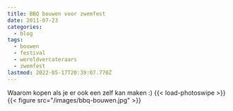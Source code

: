 ```yaml
---
title: BBQ bouwen voor zwemfest
date: 2011-07-23
categories:
  - blog
tags:
  - bouwen
  - festival
  - wereldvercateraars
  - zwemfest
lastmod: 2022-05-17T20:39:07.770Z
---
```

Waarom kopen als je er ook een zelf kan maken :) 
{{< load-photoswipe >}}
{{< figure src="/images/bbq-bouwen.jpg" >}}